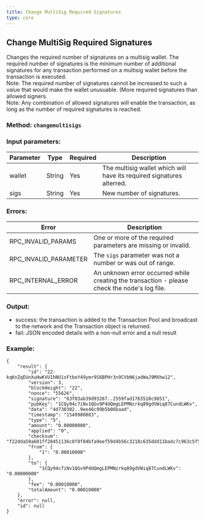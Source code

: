 ```yaml
---
title: Change MultiSig Required Signatures
type: core
---
```

## Change MultiSig Required Signatures
Changes the required number of signatures on a multisig wallet. The required number of signatures is the minimum number of additional signatures for any transaction performed on a multisig wallet before the transaction is executed.  
Note: The required number of signatures cannot be increased to such a value that would make the wallet unusuable. (More required signatures than allowed signers.  
Note: Any combination of allowed signatures will enable the transaction, as long as the number of required signatures is reached.

### Method: `changemultisigs`
### Input parameters:

| Parameter | Type | Required | Description |
| --- | --- | --- | --- |
| wallet | String | Yes | The multisig wallet which will have its required signatures alterred. |
| sigs | String | Yes | New number of signatures. |

### Errors:

| Error | Description |
| --- | --- |
| RPC_INVALID_PARAMS | One or more of the required parameters are missing or invalid. |
| RPC_INVALID_PARAMETER | The `sigs` parameter was not a number or was out of range. |
| RPC_INTERNAL_ERROR | An unknown error occurred while creating the transaction - please check the node's log file. |
 
### Output:
- success: the transaction is added to the Transaction Pool and broadcast to the network and the Transaction object is returned.
- fail: JSON encoded details with a non-null error and a null result

### Example:
```
{
    "result": {
        "id": "22-kqKnZqEUnXuHwKVU1hNU1sFtbeY49ymr9S6BPHr3n9CVbN6jadWaJ9MXhw12",
        "version": 3,
        "blockHeight": "22",
        "nonce": "55626",
        "signature": "63f03ab39d93267..2559fad1763510c9851",
        "pubKey": "1CQy94c7iNv1QGv9P4UQmgLEPMNzrkq89gdVWiq87CundLWKv",
        "data": "4d730302..9ee46c99b5b06baad",
        "timestamp": "1549980883",
        "type": "5",
        "amount": "0.00000000",
        "applied": "0",
        "checksum": "f22dda59a601ff28451136c0f8f84bfa9eef59d4b56c3218c635ddd11badc7c963c5f55041de9b7b347630b9",
        "from": {
            "1": "0.00010000"
        },
        "to": {
            "1CQy94c7iNv1QGv9P4UQmgLEPMNzrkq89gdVWiq87CundLWKv": "0.00000000"
        },
        "fee": "0.00010000",
        "totalAmount": "0.00010000"
    },
    "error": null,
    "id": null
}
```
